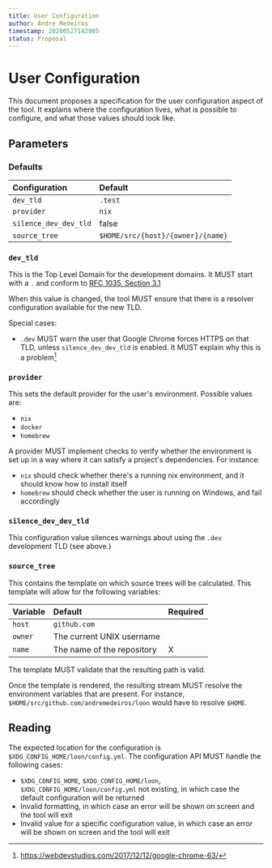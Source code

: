 ```yaml
---
title: User Configuration
author: Andre Medeiros
timestamp: 20200527142905
status: Proposal
---
```


# User Configuration

This document proposes a specification for the user configuration aspect of the tool. It explains where the configuration lives, what is possible to configure, and what those values should look like.

## Parameters

### Defaults

| Configuration | Default |
|:--|:--|
| `dev_tld` | `.test` |
| `provider` | `nix` |
| `silence_dev_dev_tld` | false |
| `source_tree` | `$HOME/src/{host}/{owner}/{name}` |

### `dev_tld`

This is the Top Level Domain for the development domains. It MUST start with a `.` and conform to [RFC 1035, Section 3.1](https://tools.ietf.org/html/rfc1035#section-3.1)

When this value is changed, the tool MUST ensure that there is a resolver configuration available for the new TLD.

Special cases:
* `.dev` MUST warn the user that Google Chrome forces HTTPS on that TLD, unless `silence_dev_dev_tld` is enabled. It MUST explain why this is a problem[^1]

### `provider`

This sets the default provider for the user's environment. Possible values are:
* `nix`
* `docker`
* `homebrew`

A provider MUST implement checks to verify whether the environment is set up in a way where it can satisfy a project's dependencies. For instance:
* `nix` should check whether there's a running nix environment, and it should know how to install itself
* `homebrew` should check whether the user is running on Windows, and fail accordingly

### `silence_dev_dev_tld`

This configuration value silences warnings about using the `.dev` development TLD (see above.)

### `source_tree`

This contains the template on which source trees will be calculated. This template will allow for the following variables:

| Variable | Default | Required |
|:--|:--|:--|
| `host` | `github.com` | |
| `owner` | The current UNIX username | |
| `name` | The name of the repository | X |

The template MUST validate that the resulting path is valid.

Once the template is rendered, the resulting stream MUST resolve the environment variables that are present. For instance, `$HOME/src/github.com/andremedeiros/loon` would have to resolve `$HOME`.

## Reading

The expected location for the configuration is `$XDG_CONFIG_HOME/loon/config.yml`. The configuration API MUST handle the following cases:
* `$XDG_CONFIG_HOME`, `$XDG_CONFIG_HOME/loon`, `$XDG_CONFIG_HOME/loon/config.yml` not existing, in which case the default configuration will be returned
* Invalid formatting, in which case an error will be shown on screen and the tool will exit
* Invalid value for a specific configuration value, in which case an error will be shown on screen and the tool will exit

[^1]: https://webdevstudios.com/2017/12/12/google-chrome-63/

